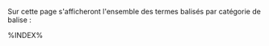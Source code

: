 Sur cette page s'afficheront l'ensemble des termes balisés par catégorie de balise&nbsp;:

<div>%INDEX%</div>
